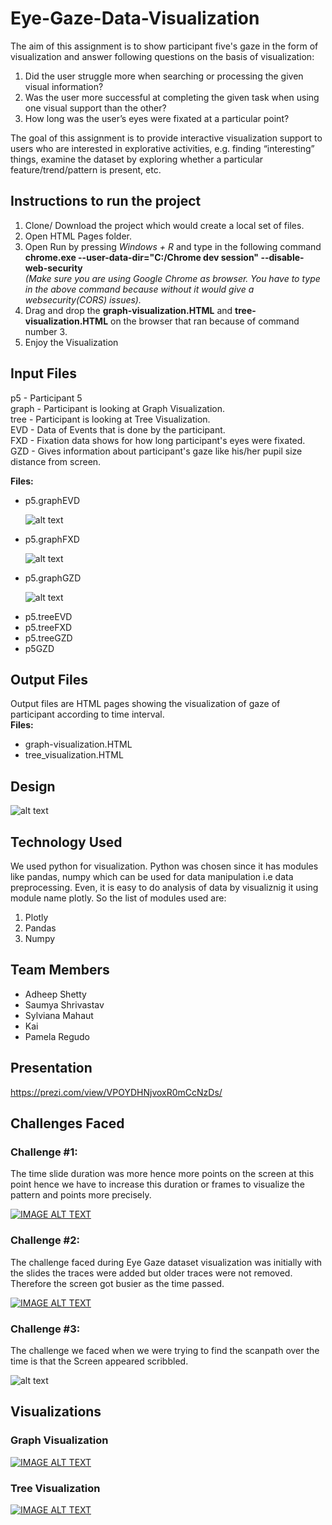 # Eye-Gaze-Data-Visualization

The aim of this assignment is to show participant five's gaze in the form of visualization and answer following questions on the basis of visualization:
<ol>
 <li>Did the user struggle more when searching or processing the given visual information?
 <li>Was the user more successful at completing the given task when using one visual support than the other?
 <li>How long was the user’s eyes were fixated at a particular point?   
</ol>
<p>The goal of this assignment is to provide interactive visualization support to users who are interested in explorative activities, e.g. finding “interesting” things, examine the dataset by exploring whether a particular feature/trend/pattern is present, etc. </p>

## Instructions to run the project

<ol>
 
<li>Clone/ Download the project which would create a local set of files.
<li> Open HTML Pages folder.
<li> Open Run by pressing <i>Windows + R</i> and type in the following command<br>
<b>chrome.exe --user-data-dir="C:/Chrome dev session" --disable-web-security</b><br>
<i>(Make sure you are using Google Chrome as browser. You have to type in the above command because without it would give a websecurity(CORS) issues).</i>
<li> Drag and drop the <b>graph-visualization.HTML</b> and <b>tree-visualization.HTML</b> on the browser that ran because of command number 3.
<li> Enjoy the Visualization
 
</ol>



## Input Files
p5 - Participant 5<br>
graph - Participant is looking at Graph Visualization.<br>
tree - Participant is looking at Tree Visualization.<br>
EVD - Data of Events that is done by the participant.<br>
FXD - Fixation data shows for how long participant's eyes were fixated.<br>
GZD - Gives information about participant's gaze like his/her pupil size distance from screen.<br>

<b>Files:</b>
<ul>
  <li>p5.graphEVD
   
   ![alt text](https://github.com/adheepshetty/Eye-Gaze-Data-Visualization/blob/master/Data/ssevd.PNG)
   
   
  <li>p5.graphFXD
 
   ![alt text](https://github.com/adheepshetty/Eye-Gaze-Data-Visualization/blob/master/Data/ssfxd.PNG)
   
  <li>p5.graphGZD
 
   ![alt text](https://github.com/adheepshetty/Eye-Gaze-Data-Visualization/blob/master/Data/ssgzd.PNG)
   
  <li>p5.treeEVD
  <li>p5.treeFXD
  <li>p5.treeGZD
  <li>p5GZD
</ul>

## Output Files

Output files are HTML pages showing the visualization of gaze of participant according to time interval.<br>
<b>Files:</b>

<ul>
 <li>graph-visualization.HTML
 <li>tree_visualization.HTML
</ul>
 
## Design

![alt text](https://github.com/adheepshetty/Eye-Gaze-Data-Visualization/blob/master/RoughPlan.png)

## Technology Used

We used python for visualization. Python was chosen since it has modules like pandas, numpy which can be used for data manipulation i.e data preprocessing. Even, it is easy to do analysis of data by visualiznig it using module name plotly. So the list of modules used are:
<ol>
 <li> Plotly
 <li> Pandas
 <li> Numpy
</ol>

## Team Members

<ul>
 <li> Adheep Shetty
 <li> Saumya Shrivastav
 <li> Sylviana Mahaut
 <li> Kai 
 <li> Pamela Regudo
</ul>
 
## Presentation

https://prezi.com/view/VPOYDHNjvoxR0mCcNzDs/

## Challenges Faced

### Challenge #1:

The time slide duration was more hence more points on the screen at this point hence we have to increase this duration or frames to visualize the pattern and points more precisely.

[![IMAGE ALT TEXT](https://github.com/adheepshetty/Eye-Gaze-Data-Visualization/blob/master/Challenges/challenge1img.PNG)](https://www.youtube.com/watch?v=k8maCYvtNA0&feature=youtu.be)


### Challenge #2:

The challenge faced during Eye Gaze dataset visualization was initially with the slides the traces were added but older traces were not removed. Therefore the screen got busier as the time passed.

[![IMAGE ALT TEXT](https://github.com/adheepshetty/Eye-Gaze-Data-Visualization/blob/master/Challenges/challenge2img.PNG)](https://www.youtube.com/watch?v=_O_Qppccgu0&feature=youtu.be)


### Challenge #3:

The challenge we faced when we were trying to find the scanpath over the time is that the Screen appeared scribbled.

![alt text](https://github.com/adheepshetty/Eye-Gaze-Data-Visualization/blob/master/Challenges/challenge3img.png)


## Visualizations

### Graph Visualization

[![IMAGE ALT TEXT](https://github.com/adheepshetty/Eye-Gaze-Data-Visualization/blob/master/HTML%20pages/graphvizvideo.PNG)](https://www.youtube.com/watch?v=XvKKMeE6oGM&feature=youtu.be)

### Tree Visualization

[![IMAGE ALT TEXT](https://github.com/adheepshetty/Eye-Gaze-Data-Visualization/blob/master/HTML%20pages/treevizvideo.PNG)](https://www.youtube.com/watch?v=Pa077pb6uao&feature=youtu.be)
